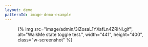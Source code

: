 ```yaml
---
layout: demo
patternId: image-demo-example
---
```


<figure >
  {% Img src="image/admin/3lZosaL1YXafLn4ZRINl.gif", alt="WalkMe state toggle test.", width="441", height="400", class="w-screenshot" %}
</figure>


